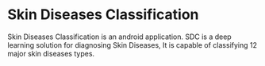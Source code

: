 # Skin Diseases Classification

Skin Diseases Classification is an android application. SDC is a deep learning solution for diagnosing Skin Diseases, It is capable of classifying 12 major skin diseases types.
